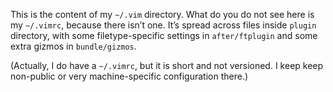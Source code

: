 This is the content of my `~/.vim` directory. What do you do not see
here is my `~/.vimrc`, because there isn’t one. It’s spread across
files inside `plugin` directory, with some filetype-specific settings
in `after/ftplugin` and some extra gizmos in `bundle/gizmos`.

(Actually, I do have a `~/.vimrc`, but it is short and not versioned.
I keep keep non-public or very machine-specific configuration there.)
